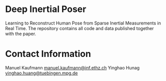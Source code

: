 # Deep Inertial Poser
Learning to Reconstruct Human Pose from Sparse Inertial Measurements in Real Time. The repository contains all code and data published together with the paper.

# Contact Information
Manuel Kaufmann [manuel.kaufmann@inf.ethz.ch](manuel.kaufmann@inf.ethz.ch) Yinghao Hunag [yinghao.huang@tuebingen.mpg.de](yinghao.huang@tuebingen.mpg.de)
